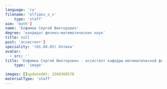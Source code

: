 ```yaml
---
language: 'ru'
filename: 'elfimov_s_v'
    type: 'staff'
aim: 'math']
name: 'Елфимов Сергей Викторович'
degree: 'кандидат физико-математических наук'
title: null
post: 'ассистент']
speciality: '(01.04.05) Оптика'
avatar:
  - src: ''
title: 'Елфимов Сергей Викторович - ассистент кафедры математической физики'
    type: 'image'

images: []updatedAt: 1568360578
materialType: 'staff'
---
```


